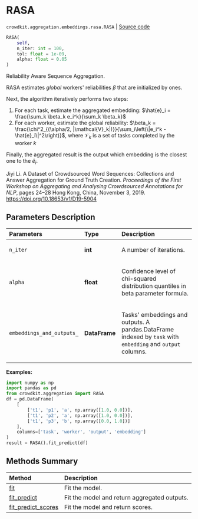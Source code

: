 # RASA
`crowdkit.aggregation.embeddings.rasa.RASA` | [Source code](https://github.com/Toloka/crowd-kit/blob/v1.2.0/crowdkit/aggregation/embeddings/rasa.py#L21)

```python
RASA(
    self,
    n_iter: int = 100,
    tol: float = 1e-09,
    alpha: float = 0.05
)
```

Reliability Aware Sequence Aggregation.


RASA estimates *global* workers' reliabilities $\beta$ that are initialized by ones.

Next, the algorithm iteratively performs two steps:
1. For each task, estimate the aggregated embedding: $\hat{e}_i = \frac{\sum_k
\beta_k e_i^k}{\sum_k \beta_k}$
2. For each worker, estimate the global reliability: $\beta_k = \frac{\chi^2_{(\alpha/2,
|\mathcal{V}_k|)}}{\sum_i\left(\|e_i^k - \hat{e}_i\|^2\right)}$, where $\mathcal{V}_k$
is a set of tasks completed by the worker $k$

Finally, the aggregated result is the output which embedding is
the closest one to the $\hat{e}_i$.

Jiyi Li.
A Dataset of Crowdsourced Word Sequences: Collections and Answer Aggregation for Ground Truth Creation.
*Proceedings of the First Workshop on Aggregating and Analysing Crowdsourced Annotations for NLP*,
pages 24–28 Hong Kong, China, November 3, 2019.
<https://doi.org/10.18653/v1/D19-5904>

## Parameters Description

| Parameters | Type | Description |
| :----------| :----| :-----------|
`n_iter`|**int**|<p>A number of iterations.</p>
`alpha`|**float**|<p>Confidence level of chi-squared distribution quantiles in beta parameter formula.</p>
`embeddings_and_outputs_`|**DataFrame**|<p>Tasks&#x27; embeddings and outputs. A pandas.DataFrame indexed by `task` with `embedding` and `output` columns.</p>

**Examples:**


```python
import numpy as np
import pandas as pd
from crowdkit.aggregation import RASA
df = pd.DataFrame(
    [
        ['t1', 'p1', 'a', np.array([1.0, 0.0])],
        ['t1', 'p2', 'a', np.array([1.0, 0.0])],
        ['t1', 'p3', 'b', np.array([0.0, 1.0])]
    ],
    columns=['task', 'worker', 'output', 'embedding']
)
result = RASA().fit_predict(df)
```
## Methods Summary

| Method | Description |
| :------| :-----------|
[fit](crowdkit.aggregation.embeddings.rasa.RASA.fit.md)| Fit the model.
[fit_predict](crowdkit.aggregation.embeddings.rasa.RASA.fit_predict.md)| Fit the model and return aggregated outputs.
[fit_predict_scores](crowdkit.aggregation.embeddings.rasa.RASA.fit_predict_scores.md)| Fit the model and return scores.
